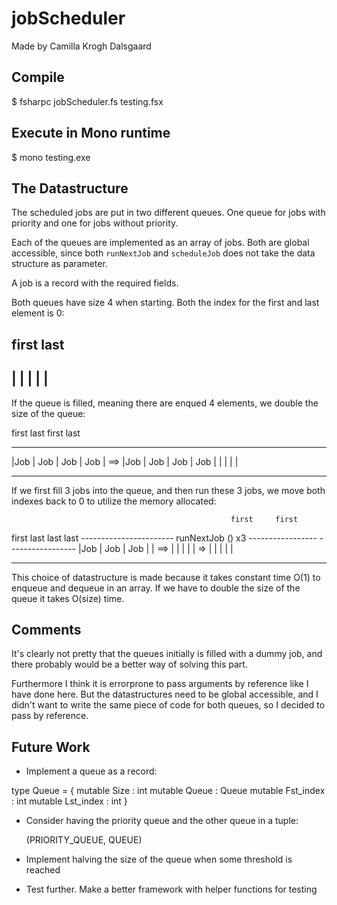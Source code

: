 # jobScheduler
Made by Camilla Krogh Dalsgaard

## Compile
$ fsharpc jobScheduler.fs testing.fsx

## Execute in Mono runtime
$ mono testing.exe


## The Datastructure
The scheduled jobs are put in two different queues. One queue for jobs with
priority and one for jobs without priority.

Each of the queues are implemented as an array of jobs. Both are global
accessible, since both `runNextJob` and `scheduleJob` does not take the data
structure as parameter.

A job is a record with the required fields.


Both queues have size 4 when starting. Both the index for the first and last
element is 0:

first
last
--------------------
|   |    |    |    |
--------------------


If the queue is filled, meaning there are enqued 4 elements, we double the size
of the queue:

first                    last    first                   last
------------------------         --------------------------------------------
|Job | Job | Job | Job |     ==> |Job | Job | Job | Job |    |    |    |    |
------------------------          --------------------------------------------


If we first fill 3 jobs into the queue, and then run these 3 jobs, we move both
indexes back to 0 to utilize the memory allocated:

                                                     first     first
first             last                               last      last
----------------------- runNextJob () x3 -----------------      -----------------
|Job | Job | Job |    |    ==>           |   |   |   |   |  =>  |   |   |   |   |
-----------------------                  -----------------      -----------------


This choice of datastructure is made because it takes constant time O(1) to
enqueue and dequeue in an array.
If we have to double the size of the queue it takes O(size) time.

## Comments
It's clearly not pretty that the queues initially is filled with a dummy job,
and there probably would be a better way of solving this part.

Furthermore I think it is errorprone to pass arguments by reference like I have
done here. But the datastructures need to be global accessible, and I didn't
want to write the same piece of code for both queues, so I decided to pass by
reference.


## Future Work
- Implement a queue as a record:

type Queue = {
    mutable Size : int
    mutable Queue : Queue
    mutable Fst_index : int
    mutable Lst_index : int
}


- Consider having the priority queue and the other queue in a tuple:

    (PRIORITY_QUEUE, QUEUE)

- Implement halving the size of the queue when some threshold is reached

- Test further. Make a better framework with helper functions for testing



